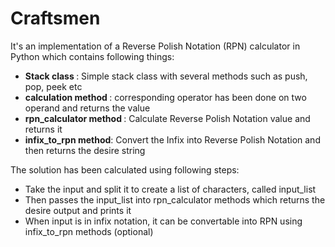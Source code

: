 # Craftsmen

It's an implementation of a Reverse Polish Notation (RPN) calculator in Python which contains following things:

  - <b> Stack class </b>: Simple stack class with several methods such as push, pop, peek etc
  - <b> calculation method </b>: corresponding operator has been done on two operand and returns the value
  - <b> rpn_calculator method </b>: Calculate Reverse Polish Notation value and returns it
  - <b>infix_to_rpn method</b>: Convert the Infix into Reverse Polish Notation and then returns the desire string

The solution has been calculated using following steps:

  - Take the input and split it to create a list of characters, called input_list
  - Then passes the input_list into rpn_calculator methods which returns the desire output and prints it
  - When input is in infix notation, it can be convertable into RPN using infix_to_rpn methods (optional)
